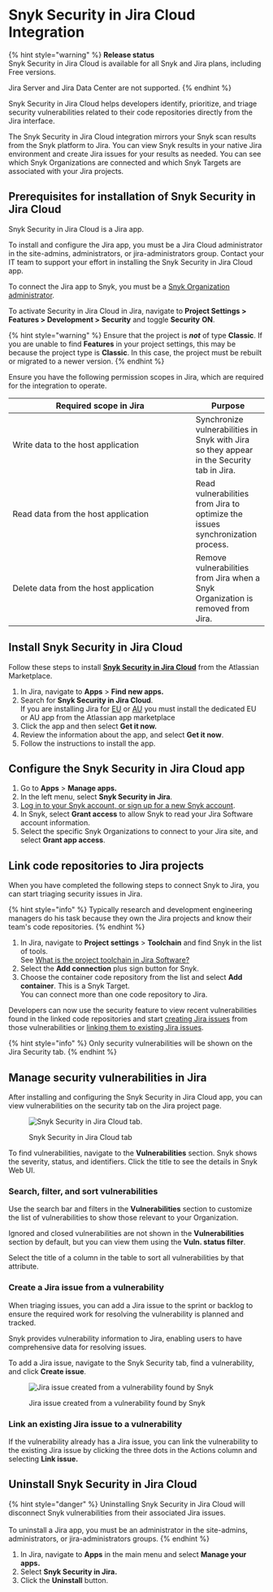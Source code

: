 # Snyk Security in Jira Cloud Integration

{% hint style="warning" %}
**Release status** \
Snyk Security in Jira Cloud is available for all Snyk and Jira plans, including Free versions.&#x20;

Jira Server and Jira Data Center are not supported.
{% endhint %}

Snyk Security in Jira Cloud helps developers identify, prioritize, and triage security vulnerabilities related to their code repositories directly from the Jira interface.

The Snyk Security in Jira Cloud integration mirrors your Snyk scan results from the Snyk platform to Jira. You can view Snyk results in your native Jira environment and create Jira issues for your results as needed. You can see which Snyk Organizations are connected and which Snyk Targets are associated with your Jira projects.

## Prerequisites for installation of Snyk Security in Jira Cloud

Snyk Security in Jira Cloud is a Jira app.

To install and configure the Jira app, you must be a Jira Cloud administrator in the site-admins, administrators, or jira-administrators group. Contact your IT team to support your effort in installing the Snyk Security in Jira Cloud app.

To connect the Jira app to Snyk, you must be a [Snyk Organization administrator](../../snyk-admin/manage-permissions-and-roles/pre-defined-roles.md).

To activate Security in Jira Cloud in Jira, navigate to **Project Settings > Features > Development > Security** and toggle **Security** **ON**.&#x20;

{% hint style="warning" %}
Ensure that the project is _**not**_ of type **Classic**. If you are unable to find **Features** in your project settings, this may be because the project type is **Classic**. In this case, the  project must be rebuilt or migrated to a newer version.
{% endhint %}

Ensure you have the following permission scopes in Jira, which are required for the integration to operate.

<table><thead><tr><th width="344.5">Required scope in Jira</th><th>Purpose</th></tr></thead><tbody><tr><td>Write data to the host application</td><td>Synchronize vulnerabilities in Snyk with Jira so they appear in the Security tab in Jira.</td></tr><tr><td>Read data from the host application</td><td>Read vulnerabilities from Jira to optimize the issues synchronization process.</td></tr><tr><td>Delete data from the host application</td><td>Remove vulnerabilities from Jira when a Snyk Organization is removed from Jira. </td></tr></tbody></table>

## Install Snyk Security in Jira Cloud

Follow these steps to install [**Snyk Security in Jira Cloud**](https://marketplace.atlassian.com/apps/1230482/snyk-security-in-jira-cloud) from the Atlassian Marketplace.

1. In Jira, navigate to **Apps** > **Find new apps.**
2. Search for **Snyk Security in Jira Cloud**.\
   If you are installing Jira for [EU](https://marketplace.atlassian.com/apps/1232502/snyk-security-in-jira-cloud-eu?hosting=cloud\&tab=overview) or [AU](https://marketplace.atlassian.com/apps/1232503/snyk-security-in-jira-cloud-au?hosting=cloud\&tab=overview) you must install the dedicated EU or AU app from the Atlassian app marketplace
3. Click the app and then select **Get it now.**
4. Review the information about the app, and select **Get it now**.
5. Follow the instructions to install the app.

## Configure the Snyk Security in Jira Cloud app

1. Go to **Apps** > **Manage apps.**
2. In the left menu, select **Snyk Security in Jira**.
3. [Log in to your Snyk account, or sign up for a new Snyk account](../../getting-started/quickstart/create-or-log-in-to-a-snyk-account.md).
4. In Snyk, select **Grant access** to allow Snyk to read your Jira Software account information.
5. Select the specific Snyk Organizations to connect to your Jira site, and select **Grant app access**.

## Link code repositories to Jira projects

When you have completed the following steps to connect Snyk to Jira, you can start triaging security issues in Jira.

{% hint style="info" %}
Typically research and development engineering managers do his task because they own the Jira projects and know their team's code repositories.
{% endhint %}

1. In Jira, navigate to **Project settings** > **Toolchain** and find Snyk in the list of tools.\
   See [What is the project toolchain in Jira Software?](https://support.atlassian.com/jira-software-cloud/docs/what-is-the-project-toolchain-in-jira/)
2. Select the **Add connection** plus sign button for Snyk.
3. Choose the container code repository from the list and select **Add container**. This is a Snyk Target.\
   You can connect more than one code repository to Jira.

Developers can now use the security feature to view recent vulnerabilities found in the linked code repositories and start [creating Jira issues](snyk-security-in-jira-cloud-integration.md#create-a-jira-issue-from-a-vulnerability) from those vulnerabilities or [linking them to existing Jira issues](snyk-security-in-jira-cloud-integration.md#link-an-existing-jira-issue-to-a-vulnerability).

{% hint style="info" %}
Only security vulnerabilities will be shown on the Jira Security tab.
{% endhint %}

## Manage security vulnerabilities in Jira

After installing and configuring the Snyk Security in Jira Cloud app, you can view vulnerabilities on the security tab on the Jira project page.

<figure><img src="../../.gitbook/assets/Secuirity-Jira-Cloud-tab.png" alt="Snyk Security in Jira Cloud tab."><figcaption><p>Snyk Security in Jira Cloud tab</p></figcaption></figure>

To find vulnerabilities, navigate to the **Vulnerabilities** section. Snyk shows the severity, status, and identifiers. Click the title to see the details in Snyk Web UI.

### Search, filter, and sort vulnerabilities

Use the search bar and filters in the **Vulnerabilities** section to customize the list of vulnerabilities to show those relevant to your Organization.

Ignored and closed vulnerabilities are not shown in the **Vulnerabilities** section by default, but you can view them using the **Vuln. status filter**.

Select the title of a column in the table to sort all vulnerabilities by that attribute.

### Create a Jira issue from a vulnerability&#x20;

When triaging issues, you can add a Jira issue to the sprint or backlog to ensure the required work for resolving the vulnerability is planned and tracked.

Snyk provides vulnerability information to Jira, enabling users to have comprehensive data for resolving issues.

To add a Jira issue, navigate to the Snyk Security tab, find a vulnerability, and click **Create issue**.

<figure><img src="../../.gitbook/assets/Security-Jira-Cloud-create-issue.png" alt="Jira issue created from a vulnerability found by Snyk"><figcaption><p>Jira issue created from a vulnerability found by Snyk</p></figcaption></figure>

### Link an existing Jira issue to a vulnerability

If the vulnerability already has a Jira issue, you can link the vulnerability to the existing Jira issue by clicking the three dots in the Actions column and selecting **Link issue.**

## Uninstall Snyk Security in Jira Cloud

{% hint style="danger" %}
Uninstalling Snyk Security in Jira Cloud will disconnect Snyk vulnerabilities from their associated Jira issues.\
\
To uninstall a Jira app, you must be an administrator in the site-admins, administrators, or jira-administrators groups.
{% endhint %}

1. In Jira, navigate to **Apps** in the main menu and select **Manage your apps.**
2. Select **Snyk Security in Jira.**
3. Click the **Uninstall** button.

